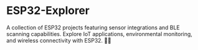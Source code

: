 # ESP32-Explorer
A collection of ESP32 projects featuring sensor integrations and BLE scanning capabilities. Explore IoT applications, environmental monitoring, and wireless connectivity with ESP32. 🚀🔧
